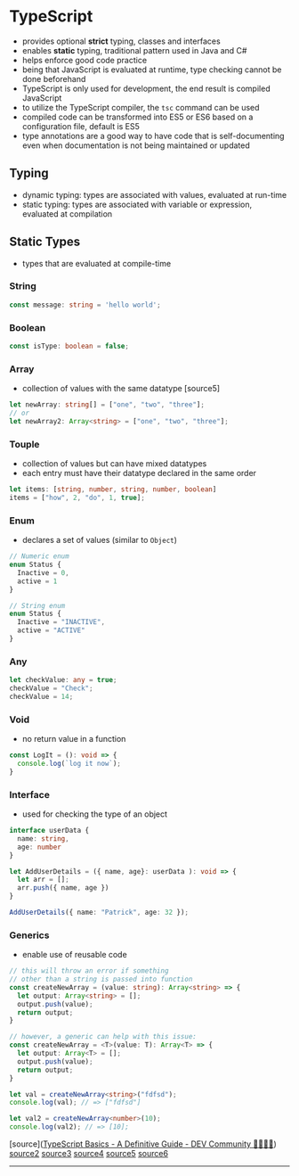 # TypeScript

- provides optional **strict** typing, classes and interfaces
- enables **static** typing, traditional pattern used in Java and C#
- helps enforce good code practice
- being that JavaScript is evaluated at runtime, type checking cannot be done beforehand
- TypeScript is only used for development, the end result is compiled JavaScript
- to utilize the TypeScript compiler, the `tsc` command can be used
- compiled code can be transformed into ES5 or ES6 based on a configuration file, default is ES5
- type annotations are a good way to have code that is self-documenting even when documentation is not being maintained or updated

## Typing

- dynamic typing: types are associated with values, evaluated at run-time
- static typing: types are associated with variable or expression, evaluated at compilation

## Static Types

- types that are evaluated at compile-time

### String

```ts
const message: string = 'hello world';
```

### Boolean

```ts
const isType: boolean = false;
```

### Array

- collection of values with the same datatype [source5]

```ts
let newArray: string[] = ["one", "two", "three"];
// or
let newArray2: Array<string> = ["one", "two", "three"];
```

### Touple

- collection of values but can have mixed datatypes
- each entry must have their datatype declared in the same order

```ts
let items: [string, number, string, number, boolean]
items = ["how", 2, "do", 1, true];
```

### Enum

- declares a set of values (similar to `Object`)

```ts
// Numeric enum
enum Status {
  Inactive = 0,
  active = 1
}

// String enum
enum Status {
  Inactive = "INACTIVE",
  active = "ACTIVE"
}
```

### Any

```ts
let checkValue: any = true;
checkValue = "Check";
checkValue = 14;
```

### Void

- no return value in a function

```ts
const LogIt = (): void => {
  console.log(`log it now`);
}
```

### Interface

- used for checking the type of an object

```ts
interface userData {
  name: string,
  age: number
}

let AddUserDetails = ({ name, age}: userData ): void => {
  let arr = [];
  arr.push({ name, age })
}

AddUserDetails({ name: "Patrick", age: 32 });
```

### Generics

- enable use of reusable code

```ts
// this will throw an error if something
// other than a string is passed into function
const createNewArray = (value: string): Array<string> => {
  let output: Array<string> = [];
  output.push(value);
  return output;
}

// however, a generic can help with this issue:
const createNewArray = <T>(value: T): Array<T> => {
  let output: Array<T> = [];
  output.push(value);
  return output;
}

let val = createNewArray<string>("fdfsd");
console.log(val); // => ["fdfsd"]

let val2 = createNewArray<number>(10);
console.log(val2); // => [10];
```

[source]([TypeScript Basics - A Definitive Guide - DEV Community 👩‍💻👨‍💻](https://dev.to/ganeshmani/typescript-basics-a-definitive-guide-57j))
[source2](https://dev.to/integerman/migrating-to-typescript-3bai)
[source3](https://howtodoinjava.com/typescript/typescript-tutorial/)
[source4](https://itnext.io/typescript-static-or-dynamic-64bceb50b93e)
[source5](https://howtodoinjava.com/typescript/typescript-types/)
[source6](https://www.tutorialsteacher.com/typescript/typescript-tuple)

---
